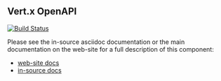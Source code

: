 ## Vert.x OpenAPI

[![Build Status](https://github.com/eclipse-vertx/vertx-openapi/workflows/CI/badge.svg?branch=master)](https://github.com/eclipse-vertx/vertx-openapi/actions?query=workflow%3ACI)

Please see the in-source asciidoc documentation or the main documentation on the web-site for a full description
of this component:

* [web-site docs](https://vertx.io/docs/vertx-openapi/java/)
* [in-source docs](src/main/asciidoc/index.adoc)
